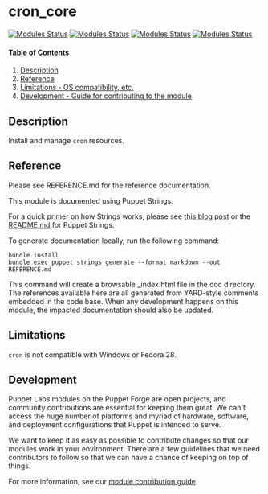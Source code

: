 
# cron_core

[![Modules Status](https://github.com/puppetlabs/puppetlabs-cron_core/workflows/%5BDaily%5D%20Unit%20Tests%20with%20nightly%20Puppet%20gem/badge.svg?branch=main)](https://github.com/puppetlabs/puppetlabs-cron_core/actions)
[![Modules Status](https://github.com/puppetlabs/puppetlabs-cron_core/workflows/Static%20Code%20Analysis/badge.svg?branch=main)](https://github.com/puppetlabs/puppetlabs-cron_core/actions) 
[![Modules Status](https://github.com/puppetlabs/puppetlabs-cron_core/workflows/Unit%20Tests%20with%20nightly%20Puppet%20gem/badge.svg?branch=main)](https://github.com/puppetlabs/puppetlabs-cron_core/actions) 
[![Modules Status](https://github.com/puppetlabs/puppetlabs-cron_core/workflows/Unit%20Tests%20with%20released%20Puppet%20gem/badge.svg?branch=main)](https://github.com/puppetlabs/puppetlabs-cron_core/actions)


#### Table of Contents

1. [Description](#description)
2. [Reference](#reference)
3. [Limitations - OS compatibility, etc.](#limitations)
4. [Development - Guide for contributing to the module](#development)

<a id="description"></a>
## Description

Install and manage `cron` resources.

<a id="reference"></a>
## Reference

Please see REFERENCE.md for the reference documentation.

This module is documented using Puppet Strings.

For a quick primer on how Strings works, please see [this blog post](https://puppet.com/blog/using-puppet-strings-generate-great-documentation-puppet-modules) or the [README.md](https://github.com/puppetlabs/puppet-strings/blob/master/README.md) for Puppet Strings.

To generate documentation locally, run the following command:

```
bundle install
bundle exec puppet strings generate --format markdown --out REFERENCE.md
```

This command will create a browsable \_index.html file in the doc directory. The references available here are all generated from YARD-style comments embedded in the code base. When any development happens on this module, the impacted documentation should also be updated.

<a id="limitations"></a>
## Limitations

`cron` is not compatible with Windows or Fedora 28.

<a id="development"></a>
## Development

Puppet Labs modules on the Puppet Forge are open projects, and community contributions are essential for keeping them great. We can't access the huge number of platforms and myriad of hardware, software, and deployment configurations that Puppet is intended to serve.

We want to keep it as easy as possible to contribute changes so that our modules work in your environment. There are a few guidelines that we need contributors to follow so that we can have a chance of keeping on top of things.

For more information, see our [module contribution guide](https://puppet.com/docs/puppet/latest/contributing.html).
